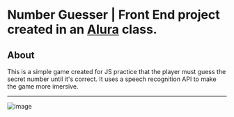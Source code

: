 # Number Guesser | Front End project created in an [Alura](https://www.alura.com.br/) class.

## About

This is a simple game created for JS practice that the player must guess the secret number until it's correct. It uses a speech recognition API to make the game more imersive.

<hr>

![image](https://user-images.githubusercontent.com/84547699/212110352-6268ea05-dbd4-42bc-ad43-3ed24f9b6aeb.png)
